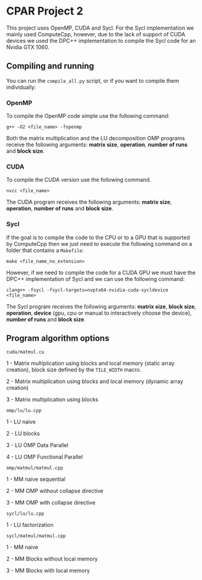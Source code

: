 # CPAR Project 2

This project uses OpenMP, CUDA and Sycl. For the Sycl implementation we mainly used ComputeCpp, however, due to the lack of support of CUDA devices we used the DPC++ implementation to compile the Sycl code for an Nvidia GTX 1060.

## Compiling and running

You can run the `compile_all.py` script, or if you want to compile them individually:

### OpenMP

To compile the OpenMP code simple use the following command:

`g++ -O2 <file_name> -fopenmp` 

Both the matrix multiplication and the LU decomposition OMP programs receive the following arguments: **matrix size**, **operation**, **number of runs** and **block size**.

### CUDA

To compile the CUDA version use the following command.

`nvcc <file_name>`

The CUDA program receives the following arguments: **matrix size**, **operation**, **number of runs** and **block size**.

### Sycl

If the goal is to compile the code to the CPU or to a GPU that is supported by ComputeCpp then we just need to execute the following command on a folder that contains a `Makefile`:

`make <file_name_no_extension>`

However, if we need to compile the code for a CUDA GPU we must have the DPC++ implementation of Sycl and we can use the following command: 

`clang++ -fsycl -fsycl-targets=nvptx64-nvidia-cuda-sycldevice <file_name>`

The Sycl program receives the following arguments: **matrix size**, **block size**, **operation**, **device** (gpu, cpu or manual to interactively choose the device), **number of runs** and **block size**.

## Program algorithm options

`cuda/matmul.cu`

1 - Matrix multiplication using blocks and local memory (static array creation), block size defined by the `TILE_WIDTH` macro.

2 - Matrix multiplication using blocks and local memory (dynamic array creation)

3 - Matrix multiplication using blocks

`omp/lu/lu.cpp`

1 - LU naive

2 - LU blocks

3 - LU OMP Data Parallel

4 - LU OMP Functional Parallel

`omp/matmul/matmul.cpp`

1 - MM naive sequential

2 - MM OMP without collapse directive

3 - MM OMP with collapse directive

`sycl/lu/lu.cpp`

1 - LU factorization

`sycl/matmul/matmul.cpp`

1 - MM naive

2 - MM Blocks without local memory

3 - MM Blocks with local memory